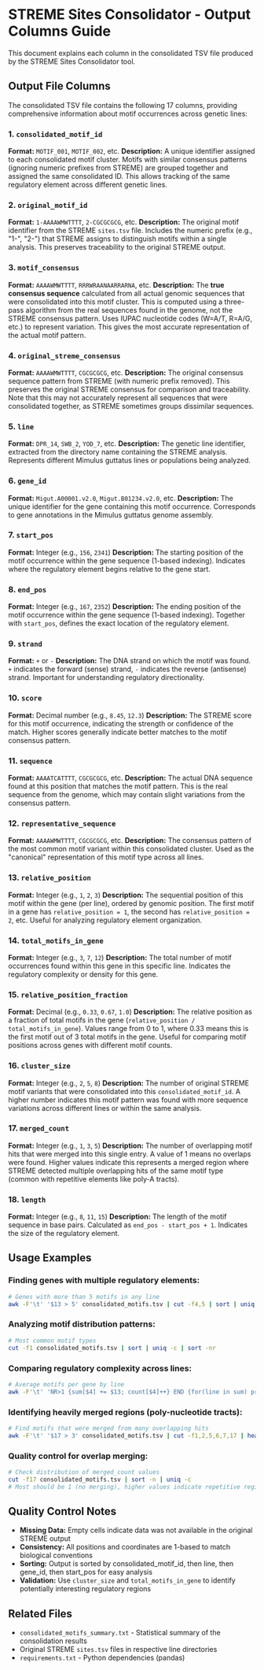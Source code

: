 # STREME Sites Consolidator - Output Columns Guide

This document explains each column in the consolidated TSV file produced by the STREME Sites Consolidator tool.

## Output File Columns

The consolidated TSV file contains the following 17 columns, providing comprehensive information about motif occurrences across genetic lines:

### 1. `consolidated_motif_id`
**Format:** `MOTIF_001`, `MOTIF_002`, etc.
**Description:** A unique identifier assigned to each consolidated motif cluster. Motifs with similar consensus patterns (ignoring numeric prefixes from STREME) are grouped together and assigned the same consolidated ID. This allows tracking of the same regulatory element across different genetic lines.

### 2. `original_motif_id`
**Format:** `1-AAAAWMWTTTT`, `2-CGCGCGCG`, etc.
**Description:** The original motif identifier from the STREME `sites.tsv` file. Includes the numeric prefix (e.g., "1-", "2-") that STREME assigns to distinguish motifs within a single analysis. This preserves traceability to the original STREME output.

### 3. `motif_consensus`
**Format:** `AAAAWMWTTTT`, `RRRWRAANAARRARNA`, etc.
**Description:** The **true consensus sequence** calculated from all actual genomic sequences that were consolidated into this motif cluster. This is computed using a three-pass algorithm from the real sequences found in the genome, not the STREME consensus pattern. Uses IUPAC nucleotide codes (W=A/T, R=A/G, etc.) to represent variation. This gives the most accurate representation of the actual motif pattern.

### 4. `original_streme_consensus`
**Format:** `AAAAWMWTTTT`, `CGCGCGCG`, etc.
**Description:** The original consensus sequence pattern from STREME (with numeric prefix removed). This preserves the original STREME consensus for comparison and traceability. Note that this may not accurately represent all sequences that were consolidated together, as STREME sometimes groups dissimilar sequences.

### 5. `line`
**Format:** `DPR_14`, `SWB_2`, `YOD_7`, etc.
**Description:** The genetic line identifier, extracted from the directory name containing the STREME analysis. Represents different Mimulus guttatus lines or populations being analyzed.

### 6. `gene_id`
**Format:** `Migut.A00001.v2.0`, `Migut.B01234.v2.0`, etc.
**Description:** The unique identifier for the gene containing this motif occurrence. Corresponds to gene annotations in the Mimulus guttatus genome assembly.

### 7. `start_pos`
**Format:** Integer (e.g., `156`, `2341`)
**Description:** The starting position of the motif occurrence within the gene sequence (1-based indexing). Indicates where the regulatory element begins relative to the gene start.

### 8. `end_pos`
**Format:** Integer (e.g., `167`, `2352`)
**Description:** The ending position of the motif occurrence within the gene sequence (1-based indexing). Together with `start_pos`, defines the exact location of the regulatory element.

### 9. `strand`
**Format:** `+` or `-`
**Description:** The DNA strand on which the motif was found. `+` indicates the forward (sense) strand, `-` indicates the reverse (antisense) strand. Important for understanding regulatory directionality.

### 10. `score`
**Format:** Decimal number (e.g., `8.45`, `12.3`)
**Description:** The STREME score for this motif occurrence, indicating the strength or confidence of the match. Higher scores generally indicate better matches to the motif consensus pattern.

### 11. `sequence`
**Format:** `AAAATCATTTT`, `CGCGCGCG`, etc.
**Description:** The actual DNA sequence found at this position that matches the motif pattern. This is the real sequence from the genome, which may contain slight variations from the consensus pattern.

### 12. `representative_sequence`
**Format:** `AAAAWMWTTTT`, `CGCGCGCG`, etc.
**Description:** The consensus pattern of the most common motif variant within this consolidated cluster. Used as the "canonical" representation of this motif type across all lines.

### 13. `relative_position`
**Format:** Integer (e.g., `1`, `2`, `3`)
**Description:** The sequential position of this motif within the gene (per line), ordered by genomic position. The first motif in a gene has `relative_position = 1`, the second has `relative_position = 2`, etc. Useful for analyzing regulatory element organization.

### 14. `total_motifs_in_gene`
**Format:** Integer (e.g., `3`, `7`, `12`)
**Description:** The total number of motif occurrences found within this gene in this specific line. Indicates the regulatory complexity or density for this gene.

### 15. `relative_position_fraction`
**Format:** Decimal (e.g., `0.33`, `0.67`, `1.0`)
**Description:** The relative position as a fraction of total motifs in the gene (`relative_position / total_motifs_in_gene`). Values range from 0 to 1, where 0.33 means this is the first motif out of 3 total motifs in the gene. Useful for comparing motif positions across genes with different motif counts.

### 16. `cluster_size`
**Format:** Integer (e.g., `2`, `5`, `8`)
**Description:** The number of original STREME motif variants that were consolidated into this `consolidated_motif_id`. A higher number indicates this motif pattern was found with more sequence variations across different lines or within the same analysis.

### 17. `merged_count`
**Format:** Integer (e.g., `1`, `3`, `5`)
**Description:** The number of overlapping motif hits that were merged into this single entry. A value of 1 means no overlaps were found. Higher values indicate this represents a merged region where STREME detected multiple overlapping hits of the same motif type (common with repetitive elements like poly-A tracts).

### 18. `length`
**Format:** Integer (e.g., `8`, `11`, `15`)
**Description:** The length of the motif sequence in base pairs. Calculated as `end_pos - start_pos + 1`. Indicates the size of the regulatory element.

## Usage Examples

### Finding genes with multiple regulatory elements:
```bash
# Genes with more than 5 motifs in any line
awk -F'\t' '$13 > 5' consolidated_motifs.tsv | cut -f4,5 | sort | uniq
```

### Analyzing motif distribution patterns:
```bash
# Most common motif types
cut -f1 consolidated_motifs.tsv | sort | uniq -c | sort -nr
```

### Comparing regulatory complexity across lines:
```bash
# Average motifs per gene by line
awk -F'\t' 'NR>1 {sum[$4] += $13; count[$4]++} END {for(line in sum) print line, sum[line]/count[line]}' consolidated_motifs.tsv
```

### Identifying heavily merged regions (poly-nucleotide tracts):
```bash
# Find motifs that were merged from many overlapping hits
awk -F'\t' '$17 > 3' consolidated_motifs.tsv | cut -f1,2,5,6,7,17 | head -10
```

### Quality control for overlap merging:
```bash
# Check distribution of merged_count values
cut -f17 consolidated_motifs.tsv | sort -n | uniq -c
# Most should be 1 (no merging), higher values indicate repetitive regions
```

## Quality Control Notes

- **Missing Data:** Empty cells indicate data was not available in the original STREME output
- **Consistency:** All positions and coordinates are 1-based to match biological conventions
- **Sorting:** Output is sorted by consolidated_motif_id, then line, then gene_id, then start_pos for easy analysis
- **Validation:** Use `cluster_size` and `total_motifs_in_gene` to identify potentially interesting regulatory regions

## Related Files

- `consolidated_motifs_summary.txt` - Statistical summary of the consolidation results
- Original STREME `sites.tsv` files in respective line directories
- `requirements.txt` - Python dependencies (pandas)
